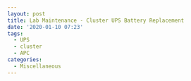 ```yaml
---
layout: post
title: Lab Maintenance - Cluster UPS Battery Replacement
date: '2020-01-10 07:23'
tags:
  - UPS
  - cluster
  - APC
categories:
  - Miscellaneous
---
```


